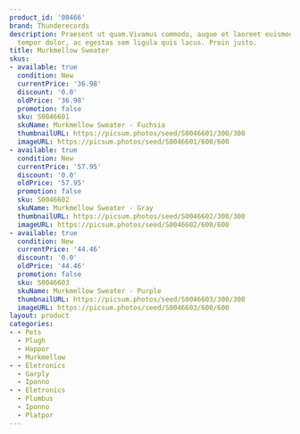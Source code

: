 ```yaml
---
product_id: '00466'
brand: Thunderecords
description: Praesent ut quam.Vivamus commodo, augue et laoreet euismod, sem sapien
  tempor dolor, ac egestas sem ligula quis lacus. Proin justo.
title: Murkmellow Sweater
skus:
- available: true
  condition: New
  currentPrice: '36.98'
  discount: '0.0'
  oldPrice: '36.98'
  promotion: false
  sku: S0046601
  skuName: Murkmellow Sweater - Fuchsia
  thumbnailURL: https://picsum.photos/seed/S0046601/300/300
  imageURL: https://picsum.photos/seed/S0046601/600/600
- available: true
  condition: New
  currentPrice: '57.95'
  discount: '0.0'
  oldPrice: '57.95'
  promotion: false
  sku: S0046602
  skuName: Murkmellow Sweater - Gray
  thumbnailURL: https://picsum.photos/seed/S0046602/300/300
  imageURL: https://picsum.photos/seed/S0046602/600/600
- available: true
  condition: New
  currentPrice: '44.46'
  discount: '0.0'
  oldPrice: '44.46'
  promotion: false
  sku: S0046603
  skuName: Murkmellow Sweater - Purple
  thumbnailURL: https://picsum.photos/seed/S0046603/300/300
  imageURL: https://picsum.photos/seed/S0046603/600/600
layout: product
categories:
- - Pets
  - Plugh
  - Happor
  - Murkmellow
- - Eletronics
  - Garply
  - Iponno
- - Eletronics
  - Plumbus
  - Iponno
  - Platpor
---
```

